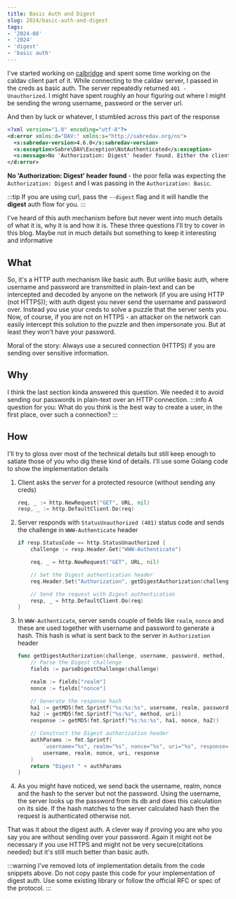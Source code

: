 ```yaml
---
title: Basic Auth and Digest
slug: 2024/basic-auth-and-digest
tags:
- '2024-08'
- '2024'
- 'digest'
- 'basic auth'
---
```

I've started working on [calbridge](/journal/2024/caldav-and-mail) and spent some time working on the caldav client part of it.<!-- truncate --> While connecting to the caldav server, I passed in the creds as basic auth. The server repeatedly returned `401 - Unauthorized`. I might have spent roughly an hour figuring out where I might be sending the wrong username, password or the server url.

And then by luck or whatever, I stumbled across this part of the response
```xml
<?xml version="1.0" encoding="utf-8"?>
<d:error xmlns:d="DAV:" xmlns:s="http://sabredav.org/ns">
  <s:sabredav-version>4.6.0</s:sabredav-version>
  <s:exception>Sabre\DAV\Exception\NotAuthenticated</s:exception>
  <s:message>No 'Authorization: Digest' header found. Either the client didn't send one, or the server is misconfigured</s:message>
</d:error>
```
**No 'Authorization: Digest' header found** - the poor fella was expecting the `Authorization: Digest` and I was passing in the `Authorization: Basic`.

:::tip
If you are using curl, pass the `--digest` flag and it will handle the **digest** auth flow for you. 
:::

I've heard of this auth mechanism before but never went into much details of what it is, why it is and how it is. These three questions I'll try to cover in this blog. Maybe not in much details but something to keep it interesting and informative

## What
So, it's a HTTP auth mechanism like basic auth. But unlike basic auth, where username and password are transmitted in plain-text and can be intercepted and decoded by anyone on the network (if you are using HTTP (not HTTPS)); with auth digest you never send the username and password over. Instead you use your creds to solve a puzzle that the server sents you. Now, of course, if you are not on HTTPS - an attacker on the network can easily intercept this solution to the puzzle and then impersonate you. But at least they won't have your password.

Moral of the story: Always use a secured connection (HTTPS) if you are sending over sensitive information.

## Why
I think the last section kinda answered this question. We needed it to avoid sending our passwords in plain-text over an HTTP connection.
:::info
A question for you: What do you think is the best way to create a user, in the first place, over such a connection?
:::

## How
I'll try to gloss over most of the technical details but still keep enough to satiate those of you who dig these kind of details. I'll use some Golang code to show the implementation details
1. Client asks the server for a protected resource (without sending any creds)
    ```go
    req, _ := http.NewRequest("GET", URL, nil)
    resp, _ := http.DefaultClient.Do(req)
    ```
2. Server responds with `StatusUnauthorized (401)` status code and sends the challenge in `WWW-Authenticate` header
    ```go
    if resp.StatusCode == http.StatusUnauthorized {
        challenge := resp.Header.Get("WWW-Authenticate")

        req, _ = http.NewRequest("GET", URL, nil)

        // Set the Digest authentication header
        req.Header.Set("Authorization", getDigestAuthorization(challenge, Username, Password, "GET", URL))

        // Send the request with Digest authentication
        resp, _ = http.DefaultClient.Do(req)
    }
    ```
3. In `WWW-Authenticate`, server sends couple of fields like `realm`, `nonce` and these are used together with username and password to generate a hash. This hash is what is sent back to the server in `Authorization` header
    ```go
    func getDigestAuthorization(challenge, username, password, method, uri string) string {
        // Parse the Digest challenge
        fields := parseDigestChallenge(challenge)

        realm := fields["realm"]
        nonce := fields["nonce"]

        // Generate the response hash
        ha1 := getMD5(fmt.Sprintf("%s:%s:%s", username, realm, password))
        ha2 := getMD5(fmt.Sprintf("%s:%s", method, uri))
        response := getMD5(fmt.Sprintf("%s:%s:%s", ha1, nonce, ha2))

        // Construct the Digest authorization header
        authParams := fmt.Sprintf(
            `username="%s", realm="%s", nonce="%s", uri="%s", response="%s"`,
            username, realm, nonce, uri, response
        )
        return "Digest " + authParams
    }
    ```
4. As you might have noticed, we send back the username, realm, nonce and the hash to the server but not the password. Using the username, the server looks up the password from its db and does this calculation on its side. If the hash matches to the server calculated hash then the request is authenticated otherwise not.

That was it about the digest auth. A clever way if proving you are who you say you are without sending over your password. Again it might not be necessary if you use HTTPS and might not be very secure(citations needed) but it's still much better than basic auth.

:::warning
I've removed lots of implementation details from the code snippets above. Do not copy paste this code for your implementation of digest auth. Use some existing library or follow the official RFC or spec of the protocol.
:::